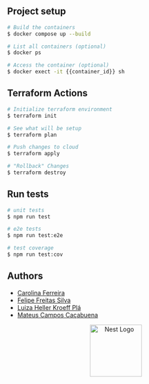 ## Project setup

```bash
# Build the containers
$ docker compose up --build

# List all containers (optional)
$ docker ps

# Access the container (optional)
$ docker exect -it {{container_id}} sh
```

## Terraform Actions

```bash
# Initialize terraform environment
$ terraform init

# See what will be setup
$ terraform plan

# Push changes to cloud
$ terraform apply

# "Rollback" Changes
$ terraform destroy
```

## Run tests

```bash
# unit tests
$ npm run test

# e2e tests
$ npm run test:e2e

# test coverage
$ npm run test:cov
```

## Authors

- [Carolina Ferreira](https://github.com/carolmicfer)
- [Felipe Freitas Silva](https://github.com/felipefreitassilva)
- [Luiza Heller Kroeff Plá](https://github.com/LuHellerKP)
- [Mateus Campos Caçabuena](https://github.com/mateuscacabuena)

<p align="center">
  <a href="http://nestjs.com/" target="blank"><img src="https://nestjs.com/img/logo-small.svg" width="120" alt="Nest Logo" /></a>
</p>
